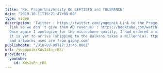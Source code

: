 ```yaml
---
title: 'Re: PragerUniversity On LEFTISTS and TOLERANCE'
date: "2019-10-11T16:21:47+08:00"
type: video
description: 'Twitter : https://twitter.com/yugopnik Link to the Prager U video (hooktube
  link so we don''t give them AD revenue) : https://hooktube.com/watch?v=35AxkSgQUTI
  Once again I apologize for the microphone quality, I had ordered a microphone but
  it is yet to arrive (shipping to the Balkans takes a millennia). ttps://www.youtube.com/watch?v=35AxkSgQUTIGifs
  and artworks used are from giphy.com'
publishdate: "2018-08-09T17:33:46.000Z"
url: /yugopnik/XWs2sEn_rB8/
providers:
  youtube:
    id: XWs2sEn_rB8
---
```

